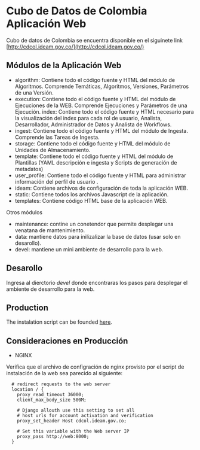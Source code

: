 # Cubo de Datos de Colombia Aplicación Web

Cubo de datos de Colombia se encuentra disponible en el siguinete link [http://cdcol.ideam.gov.co/](http://cdcol.ideam.gov.co/)

## Módulos de la Aplicación Web

* algorithm: Contiene todo el código fuente y HTML del módulo de Algoritmos. Comprende Temáticas, Algoritmos, Versiones, Parámetros de una Versión.
* execution: Contiene todo el código fuente y HTML del módulo de Ejecuciones de la WEB. Comprende Ejecuciones y Parámetros de una Ejecución.
index: Contiene todo el código fuente y HTML necesario para la visualización del index para cada rol de usuario, Analista, Desarrollador, Administrador de Datos y Analista de Workflows.
* ingest: Contiene todo el código fuente y HTML del módulo de Ingesta. Comprende las Tareas de Ingesta.
* storage: Contiene todo el código fuente y HTML del módulo de Unidades de Almacenamiento.
* template: Contiene todo el código fuente y HTML del módulo de Plantillas (YAML descripción e ingesta y Scripts de generación de metadatos)
* user_profile: Contiene todo el código fuente y HTML para administrar información del perfil de usuario . 
* ideam: Contiene archivos de configuración de toda la aplicación WEB.
* static: Contiene todos los archivos Javascript de la aplicación. 
* templates: Contiene código HTML base de la aplicación WEB.

Otros módulos

* maintenance: contine un conetendor que permite desplegar una venatana de mantenimiento.
* data: mantiene datos para inilizalizar la base de datos (usar solo en desarollo).
* devel: mantiene un mini ambiente de desarrollo para la web.

## Desarollo

Ingresa al dierctorio *devel* donde encontraras los pasos para desplegar el ambiente de desarrollo para la web.

## Production 

The instalation script can be founded [here](https://gitlab.virtual.uniandes.edu.co/datacube-ideam/scripts-despliegue-desacoplado/blob/open_data_cube/web_install.sh).

## Consideraciones en Producción

* NGINX 

Verifica que el archivo de configración de nginx provisto por el script de instalación de la web sea parecido al siguiente: 

```
  # redirect requests to the web server
  location / {
    proxy_read_timeout 36000;
    client_max_body_size 500M;

    # Django allouth use this setting to set all 
    # host urls for account activation and verification
    proxy_set_header Host cdcol.ideam.gov.co;

    # Set this variable with the Web server IP
    proxy_pass http://web:8000;
  }
```